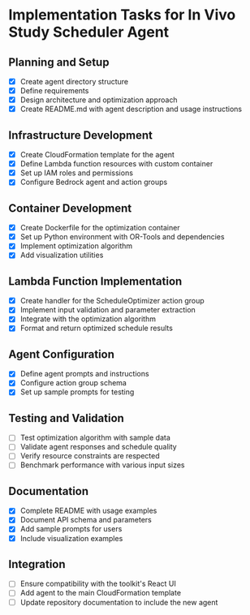 # Implementation Tasks for In Vivo Study Scheduler Agent

## Planning and Setup
- [x] Create agent directory structure
- [x] Define requirements
- [x] Design architecture and optimization approach
- [x] Create README.md with agent description and usage instructions

## Infrastructure Development
- [x] Create CloudFormation template for the agent
- [x] Define Lambda function resources with custom container
- [x] Set up IAM roles and permissions
- [x] Configure Bedrock agent and action groups

## Container Development
- [x] Create Dockerfile for the optimization container
- [x] Set up Python environment with OR-Tools and dependencies
- [x] Implement optimization algorithm
- [x] Add visualization utilities

## Lambda Function Implementation
- [x] Create handler for the ScheduleOptimizer action group
- [x] Implement input validation and parameter extraction
- [x] Integrate with the optimization algorithm
- [x] Format and return optimized schedule results

## Agent Configuration
- [x] Define agent prompts and instructions
- [x] Configure action group schema
- [x] Set up sample prompts for testing

## Testing and Validation
- [ ] Test optimization algorithm with sample data
- [ ] Validate agent responses and schedule quality
- [ ] Verify resource constraints are respected
- [ ] Benchmark performance with various input sizes

## Documentation
- [x] Complete README with usage examples
- [x] Document API schema and parameters
- [x] Add sample prompts for users
- [x] Include visualization examples

## Integration
- [ ] Ensure compatibility with the toolkit's React UI
- [ ] Add agent to the main CloudFormation template
- [ ] Update repository documentation to include the new agent
